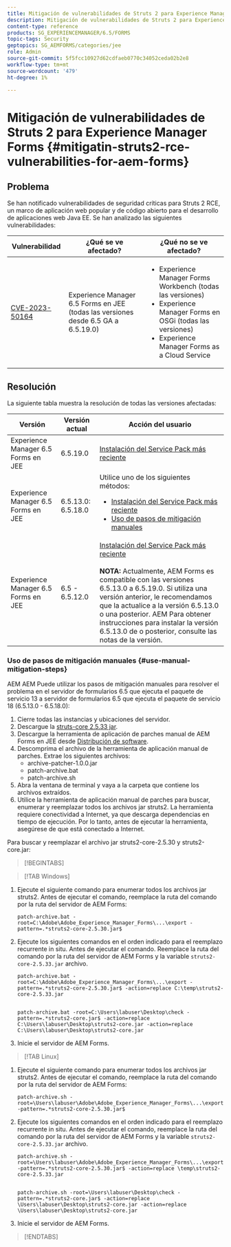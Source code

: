 ```yaml
---
title: Mitigación de vulnerabilidades de Struts 2 para Experience Manager Forms en JEE
description: Mitigación de vulnerabilidades de Struts 2 para Experience Manager Forms en JEE
content-type: reference
products: SG_EXPERIENCEMANAGER/6.5/FORMS
topic-tags: Security
geptopics: SG_AEMFORMS/categories/jee
role: Admin
source-git-commit: 5f5fcc10927d62cdfaeb0770c34052ceda02b2e8
workflow-type: tm+mt
source-wordcount: '479'
ht-degree: 1%

---
```



# Mitigación de vulnerabilidades de Struts 2 para Experience Manager Forms {#mitigatin-struts2-rce-vulnerabilities-for-aem-forms}

## Problema

Se han notificado vulnerabilidades de seguridad críticas para Struts 2 RCE, un marco de aplicación web popular y de código abierto para el desarrollo de aplicaciones web Java EE. Se han analizado las siguientes vulnerabilidades:

| Vulnerabilidad | ¿Qué se ve afectado? | ¿Qué no se ve afectado? |
|---|---|---|
| [CVE-2023-50164](https://cve.mitre.org/cgi-bin/cvename.cgi?name=2023-50164) | Experience Manager 6.5 Forms en JEE (todas las versiones desde 6.5 GA a 6.5.19.0) | <ul><li> Experience Manager Forms Workbench (todas las versiones)</li> <li> Experience Manager Forms en OSGi (todas las versiones) </li> <li> Experience Manager Forms as a Cloud Service </li> <ul> |

## Resolución

La siguiente tabla muestra la resolución de todas las versiones afectadas:

| Versión | Versión actual | Acción del usuario |
|---|---|---|
| Experience Manager 6.5 Forms en JEE | 6.5.19.0 | [Instalación del Service Pack más reciente](https://experienceleague.adobe.com/docs/experience-manager-65/release-notes/aem-forms-current-service-pack-installation-instructions.html?lang=en) |
| Experience Manager 6.5 Forms en JEE | 6.5.13.0: 6.5.18.0 | Utilice uno de los siguientes métodos: <ul><li>  <a href="https://experienceleague.adobe.com/docs/experience-manager-65/release-notes/aem-forms-current-service-pack-installation-instructions.html?lang=en"> Instalación del Service Pack más reciente </a> </li> <li> <a href ="#use-manual-mitigation-steps"> Uso de pasos de mitigación manuales </a> |
| Experience Manager 6.5 Forms en JEE | 6.5 - 6.5.12.0 | [Instalación del Service Pack más reciente](https://experienceleague.adobe.com/docs/experience-manager-65/release-notes/aem-forms-current-service-pack-installation-instructions.html?lang=en)  </br> </br> **NOTA:** Actualmente, AEM Forms es compatible con las versiones 6.5.13.0 a 6.5.19.0. Si utiliza una versión anterior, le recomendamos que la actualice a la versión 6.5.13.0 o una posterior. AEM Para obtener instrucciones para instalar la versión 6.5.13.0 de o posterior, consulte las notas de la versión. |

### Uso de pasos de mitigación manuales {#use-manual-mitigation-steps}

AEM AEM Puede utilizar los pasos de mitigación manuales para resolver el problema en el servidor de formularios 6.5 que ejecuta el paquete de servicio 13 a servidor de formularios 6.5 que ejecuta el paquete de servicio 18 (6.5.13.0 - 6.5.18.0):

1. Cierre todas las instancias y ubicaciones del servidor.
1. Descargue la [struts-core 2.5.33 jar](https://repo1.maven.org/maven2/org/apache/struts/struts2-core/2.5.33/struts2-core-2.5.33.jar).
1. Descargue la herramienta de aplicación de parches manual de AEM Forms en JEE desde [Distribución de software](https://experience.adobe.com/#/downloads/content/software-distribution/en/aem.html?package=/content/software-distribution/en/details.html/content/dam/aem/public/adobe/packages/cq650/servicepack/fd/patch_utility/archive-patcher-1.0.0.zip).
1. Descomprima el archivo de la herramienta de aplicación manual de parches. Extrae los siguientes archivos:
   * archive-patcher-1.0.0.jar
   * patch-archive.bat
   * patch-archive.sh
1. Abra la ventana de terminal y vaya a la carpeta que contiene los archivos extraídos.
1. Utilice la herramienta de aplicación manual de parches para buscar, enumerar y reemplazar todos los archivos jar struts2. La herramienta requiere conectividad a Internet, ya que descarga dependencias en tiempo de ejecución. Por lo tanto, antes de ejecutar la herramienta, asegúrese de que está conectado a Internet.

Para buscar y reemplazar el archivo jar struts2-core-2.5.30 y struts2-core.jar:


>[!BEGINTABS]

>[!TAB Windows]

1. Ejecute el siguiente comando para enumerar todos los archivos jar struts2. Antes de ejecutar el comando, reemplace la ruta del comando por la ruta del servidor de AEM Forms:

   ```
   patch-archive.bat -root=C:\Adobe\Adobe_Experience_Manager_Forms\...\export -pattern=.*struts2-core-2.5.30.jar$
   ```

1. Ejecute los siguientes comandos en el orden indicado para el reemplazo recurrente in situ. Antes de ejecutar el comando. Reemplace la ruta del comando por la ruta del servidor de AEM Forms y la variable `struts2-core-2.5.33.jar` archivo.


   ```
   patch-archive.bat -root=C:\Adobe\Adobe_Experience_Manager_Forms\...\export -pattern=.*struts2-core-2.5.30.jar$ -action=replace C:\temp\struts2-core-2.5.33.jar
   
   
   patch-archive.bat -root=C:\Users\labuser\Desktop\check -pattern=.*struts2-core.jar$ -action=replace C:\Users\labuser\Desktop\struts2-core.jar -action=replace C:\Users\labuser\Desktop\struts2-core.jar
   ```

1. Inicie el servidor de AEM Forms.


>[!TAB Linux]

1. Ejecute el siguiente comando para enumerar todos los archivos jar struts2. Antes de ejecutar el comando, reemplace la ruta del comando por la ruta del servidor de AEM Forms:

   ```
   patch-archive.sh -root=\Users\labuser\Adobe\Adobe_Experience_Manager_Forms\...\export -pattern=.*struts2-core-2.5.30.jar$
   ```

1. Ejecute los siguientes comandos en el orden indicado para el reemplazo recurrente in situ. Antes de ejecutar el comando, reemplace la ruta del comando por la ruta del servidor de AEM Forms y la variable `struts2-core-2.5.33.jar` archivo.

   ```
   patch-archive.sh -root=\Users\labuser\Adobe\Adobe_Experience_Manager_Forms\...\export -pattern=.*struts2-core-2.5.30.jar$ -action=replace \temp\struts2-core-2.5.33.jar
   
   
   patch-archive.sh -root=\Users\labuser\Desktop\check -pattern=.*struts2-core.jar$ -action=replace \Users\labuser\Desktop\struts2-core.jar -action=replace \Users\labuser\Desktop\struts2-core.jar
   ```

1. Inicie el servidor de AEM Forms.

>[!ENDTABS]




<!-- 
### Manual patching tool 


>[!BEGINTABS]

>[!TAB Windows]

    ```
    
    patch-archive.bat [-root=dir-or-file] [-pattern=regex] [-action=list(default)|delete|replace <replacement-file>]

    ```

* **dir-or-file**: Specifies path of directory containing multiple archives to patch. The default path for AEM Forms on JEE is <>. 
* **regex**: Specifies regular expression identifying a file or an archive entry to patch. It is tested against each file's or archive entry's absolute path. For example, the pattern `.*struts2-core-2.5.30.jar$` search for all the lines that end with the exact string `struts2-core-2.5.30.jar`.
* **list**: Lists the matched files or archive entries. It recursively searches for and reports all instances of the supplied pattern matched in any entry present in any archive file (zip/jar/war/ear) inside the supplied root directory. No changes are made to any file. It is the default action of the tool, when no action is specified.
* **delete**: Deletes the matched files or archive entries. If the matched entity is an archive, deletion happens before traversing it. This prevents any potentially matching entries inside it from being reported.  
* **replace**: Substitutes the matched files or archive entries with the supplied replacement. If the matched entity is an archive, replacement happens before traversing it. This prevents any potentially matching entries inside it from being reported.

>[!TAB macOS]

    ```
    
    patch-archive.sh [-root=dir-or-file] [-pattern=regex] [-action=list(default)|delete|replace <replacement-file>]

    ```

* **dir-or-file**: Specifies path of directory containing multiple archives to patch. The default path for AEM Forms on JEE is <>. 
* **regex**: Specifies regular expression identifying a file or an archive entry to patch. It is tested against each file's or archive entry's absolute path. For example, the pattern `.*struts2-core-2.5.30.jar$` search for all the lines that end with the exact string `struts2-core-2.5.30.jar`.
* **list**: Lists the matched files or archive entries. It recursively searches for and reports all instances of the supplied pattern matched in any entry present in any archive file (zip/jar/war/ear) inside the supplied root directory. No changes are made to any file. It is the default action of the tool, when no action is specified.
* **delete**: Deletes the matched files or archive entries. If the matched entity is an archive, deletion happens before traversing it. This prevents any potentially matching entries inside it from being reported.  
* **replace**: Substitutes the matched files or archive entries with the supplied replacement. If the matched entity is an archive, replacement happens before traversing it. This prevents any potentially matching entries inside it from being reported.  

>[!TAB Linux]

    ```
    
    patch-archive.sh [-root=dir-or-file] [-pattern=regex] [-action=list(default)|delete|replace <replacement-file>]

    ```

* **dir-or-file**: Specifies path of directory containing multiple archives to patch. The default path for AEM Forms on JEE is <>. 
* **regex**: Specifies regular expression identifying a file or an archive entry to patch. It is tested against each file's or archive entry's absolute path. For example, the pattern `.*struts2-core-2.5.30.jar$` search for all the lines that end with the exact string `struts2-core-2.5.30.jar`.
* **list**: Lists the matched files or archive entries. It recursively searches for and reports all instances of the supplied pattern matched in any entry present in any archive file (zip/jar/war/ear) inside the supplied root directory. No changes are made to any file. It is the default action of the tool, when no action is specified.
* **delete**: Deletes the matched files or archive entries. If the matched entity is an archive, deletion happens before traversing it. This prevents any potentially matching entries inside it from being reported.  
* **replace**: Substitutes the matched files or archive entries with the supplied replacement. If the matched entity is an archive, replacement happens before traversing it. This prevents any potentially matching entries inside it from being reported.  



>[!ENDTABS]









-->